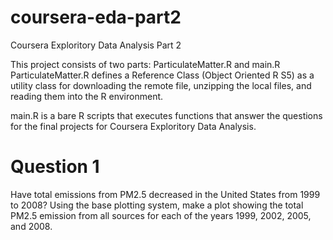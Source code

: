 # coursera-eda-part2
Coursera Exploritory Data Analysis Part 2

This project consists of two parts: ParticulateMatter.R and main.R
ParticulateMatter.R defines a Reference Class (Object Oriented R S5) as a
utility class for downloading the remote file, unzipping the local files, and reading them into the R environment.

main.R is a bare R scripts that executes functions that answer the questions for the final projects for Coursera Exploritory Data Analysis.

# Question 1
Have total emissions from PM2.5 decreased in the United States from 1999 to 2008? Using the base plotting system, make a plot showing the total PM2.5 emission from all sources for each of the years 1999, 2002, 2005, and 2008.
